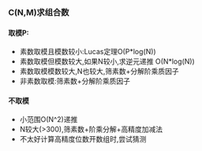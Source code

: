 ### C(N,M)求组合数

#### 取模P:
- 素数取模且模数较小:Lucas定理O(P*log(N))
- 素数取模但模数较大,如果N较小,求逆元递推 O(N*log(N))
- 素数取模模数较大,N也较大,筛素数+分解阶乘质因子
- 非素数取模:筛素数+分解阶乘质因子

#### 不取模
- 小范围O(N^2)递推
- N较大(>300),筛素数+阶乘分解+高精度加减法
- 不太好计算高精度位数开数组时,尝试猜测